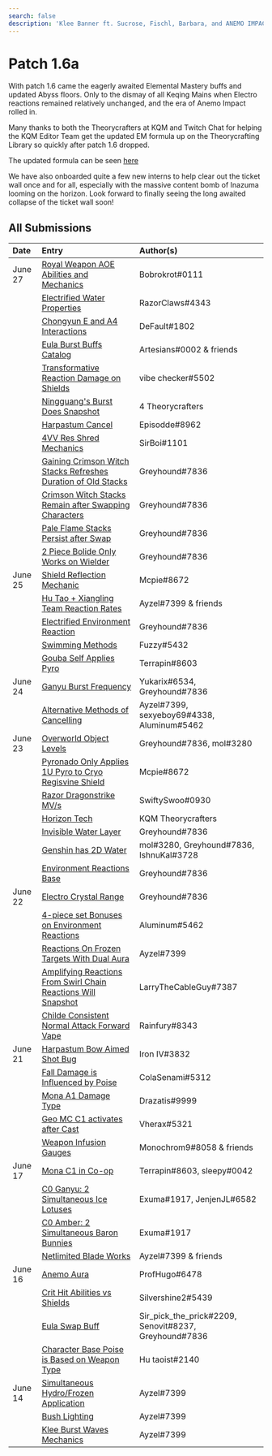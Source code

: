 ```yaml
---
search: false
description: 'Klee Banner ft. Sucrose, Fischl, Barbara, and ANEMO IMPACT'
---
```


# Patch 1.6a

With patch 1.6 came the eagerly awaited Elemental Mastery buffs and updated Abyss floors. Only to the dismay of all Keqing Mains when Electro reactions remained relatively unchanged, and the era of Anemo Impact rolled in.

Many thanks to both the Theorycrafters at KQM and Twitch Chat for helping the KQM Editor Team get the updated EM formula up on the Theorycrafting Library so quickly after patch 1.6 dropped. 

The updated formula can be seen [here](/combat-mechanics/elemental-effects/transformative-reactions)

We have also onboarded quite a few new interns to help clear out the ticket wall once and for all, especially with the massive content bomb of Inazuma looming on the horizon. Look forward to finally seeing the long awaited collapse of the ticket wall soon!

## All Submissions

| Date | Entry | Author\(s\) |
| :--- | :--- | :--- |
| June 27 | [Royal Weapon AOE Abilities and Mechanics](/evidence/equipment/weapons#royal-series-aoe-abilities-and-mechanics) | Bobrokrot\#0111 |
|  | [Electrified Water Properties](/evidence/general-mechanics/overworld#electrified-water-properties) | RazorClaws\#4343 |
|  | [Chongyun E and A4 Interactions](/evidence/characters/cryo/chongyun#chongyun-e-and-a4-interactions) | DeFault\#1802 |
|  | [Eula Burst Buffs Catalog](/evidence/characters/cryo/eula#eula-burst-buffs-catalog) | Artesians\#0002 & friends |
|  | [Transformative Reaction Damage on Shields](/evidence/combat-mechanics/enemy-mechanics/enemy-shields#transformative-reaction-damage-on-shields) | vibe checker\#5502 |
|  | [Ningguang's Burst Does Snapshot](/evidence/characters/geo/ningguang#ningguang-burst-does-snapshot) | 4 Theorycrafters |
|  | [Harpastum Cancel](/evidence/general-mechanics/miscellaneous-entries#harpastum-cancel) | Episodde\#8962 |
|  | [4VV Res Shred Mechanics](/evidence/equipment/artifacts#4pc-viridescent-venerer-res-shred-mechanics) | SirBoi\#1101 |
|  | [Gaining Crimson Witch Stacks Refreshes Duration of Old Stacks](/evidence/equipment/artifacts#gaining-stacks-refreshes-the-duration-of-old-stacks) | Greyhound\#7836 |
|  | [Crimson Witch Stacks Remain after Swapping Characters](/evidence/equipment/artifacts#crimson-witch-stacks-remain-after-swapping-characters) | Greyhound\#7836 |
|  | [Pale Flame Stacks Persist after Swap](/evidence/equipment/artifacts#4pc-pale-flame-stacks-persist-after-swap) | Greyhound\#7836 |
|  | [2 Piece Bolide Only Works on Wielder](/evidence/equipment/artifacts#2-piece-set-bonus-only-works-on-user) | Greyhound\#7836 |
| June 25 | [Shield Reflection Mechanic](/evidence/combat-mechanics/enemy-mechanics/enemy-interactions#shield-reflection-mechanic) | Mcpie\#8672 |
|  | [Hu Tao + Xiangling Team Reaction Rates](/evidence/characters/pyro/hu-tao#hutao-and-xiangling-vape) | Ayzel\#7399 & friends |
|  | [Electrified Environment Reaction](/evidence/general-mechanics/overworld#electrified-environment-reaction) | Greyhound\#7836 |
|  | [Swimming Methods](/evidence/general-mechanics/movement-and-physics#swimming-methods) | Fuzzy\#5432 |
|  | [Gouba Self Applies Pyro](/evidence/characters/pyro/xiangling#guoba-self-applies-pyro) | Terrapin\#8603 |
| June 24 | [Ganyu Burst Frequency](/evidence/characters/cryo/ganyu#ganyu-burst-frequency) | Yukarix\#6534, Greyhound\#7836 |
|  | [Alternative Methods of Cancelling](/evidence/general-mechanics/miscellaneous-entries#cancelling-abilities) | Ayzel\#7399, sexyeboy69\#4338, Aluminum\#5462 |
| June 23 | [Overworld Object Levels](/evidence/general-mechanics/overworld#overworld-entities-have-levels) | Greyhound\#7836, mol\#3280 |
|  | [Pyronado Only Applies 1U Pyro to Cryo Regisvine Shield](/evidence/characters/pyro/xiangling#pyronado-only-applies-1u-to-cryo-regisvine-shield) | Mcpie\#8672 |
|  | [Razor Dragonstrike MV/s](/evidence/characters/electro/razor#razor-dragonstrike-mv-s) | SwiftySwoo\#0930 |
|  | [Horizon Tech](/evidence/general-mechanics/bugs#horizon-tech) | KQM Theorycrafters |
|  | [Invisible Water Layer](/evidence/general-mechanics/overworld#invisible-water-layer) | Greyhound\#7836 |
|  | [Genshin has 2D Water](/evidence/general-mechanics/overworld#genshin-has-2d-water) | mol\#3280, Greyhound\#7836, IshnuKal\#3728 |
|  | [Environment Reactions Base](/evidence/general-mechanics/overworld#environment-reactions-base) | Greyhound\#7836 |
| June 22 | [Electro Crystal Range](/evidence/general-mechanics/overworld#electro-crystal-range) | Greyhound\#7836 |
|  | [4-piece set Bonuses on Environment Reactions](/evidence/general-mechanics/overworld#4-piece-set-bonuses-on-environment-reactions) | Aluminum\#5462 |
|  | [Reactions On Frozen Targets With Dual Aura](/evidence/combat-mechanics/elemental-effects/transformative-reactions#reactions-on-frozen-targets-with-dual-aura) | Ayzel\#7399 |
|  | [Amplifying Reactions From Swirl Chain Reactions Will Snapshot](/evidence/combat-mechanics/elemental-effects/transformative-reactions#amplifying-reactions-from-swirls-will-snapshot) | LarryTheCableGuy\#7387 |
|  | [Childe Consistent Normal Attack Forward Vape](/evidence/characters/hydro/tartaglia#childe-consistent-normal-attack-forward-vape) | Rainfury\#8343 |
| June 21 | [Harpastum Bow Aimed Shot Bug](/evidence/general-mechanics/bugs#aiming-harpastum) | Iron IV\#3832 |
|  | [Fall Damage is Influenced by Poise](/evidence/combat-mechanics/poise#fall-damage-is-influenced-by-poise) | ColaSenami\#5312 |
|  | [Mona A1 Damage Type](/evidence/characters/hydro/mona#a1-damage-type) | Drazatis\#9999 |
|  | [Geo MC C1 activates after Cast](/evidence/characters/geo/traveler-geo#geo-mc-c1-activation-after-cast) | Vherax\#5321 |
|  | [Weapon Infusion Gauges](/evidence/combat-mechanics/elemental-effects/weapon-infusion#weapon-gauges) | Monochrom9\#8058 & friends |
| June 17 | [Mona C1 in Co-op](/evidence/characters/hydro/mona#c1-co-op-clarification) | Terrapin\#8603, sleepy\#0042 |
|  | [C0 Ganyu: 2 Simultaneous Ice Lotuses](/evidence/characters/cryo/ganyu#c0-ganyu-2-simultaneous-ice-lotuses) | Exuma\#1917, JenjenJL\#6582 |
|  | [C0 Amber: 2 Simultaneous Baron Bunnies](/evidence/characters/pyro/amber#c0-amber-2-simultaneous-baron-bunnies) | Exuma\#1917 |
|  | [Netlimited Blade Works](/evidence/general-mechanics/bugs#netlimited-blade-works) | Ayzel\#7399 & friends |
| June 16 | [Anemo Aura](/evidence/characters/anemo/jean#anemo-aura) | ProfHugo\#6478 |
|  | [Crit Hit Abilities vs Shields](/evidence/combat-mechanics/enemy-mechanics/enemy-shields#critial-hit-triggered-abilities-interactions-with-shields) | Silvershine2\#5439 |
|  | [Eula Swap Buff](/evidence/characters/cryo/eula#eula-swap-buff) | Sir\_pick\_the\_prick\#2209, Senovit\#8237, Greyhound\#7836 |
|  | [Character Base Poise is Based on Weapon Type](/evidence/combat-mechanics/poise#character-base-poise-is-based-on-weapon-type) | Hu taoist\#2140 |
| June 14 | [Simultaneous Hydro/Frozen Application](/evidence/combat-mechanics/elemental-effects/transformative-reactions#simultaneous-hydro-frozen-application) | Ayzel\#7399 |
|  | [Bush Lighting](/evidence/general-mechanics/miscellaneous-entries#bush-lighting) | Ayzel\#7399 |
|  | [Klee Burst Waves Mechanics](/evidence/characters/pyro/klee#klee-burst-waves-mechanics) | Ayzel\#7399 |

